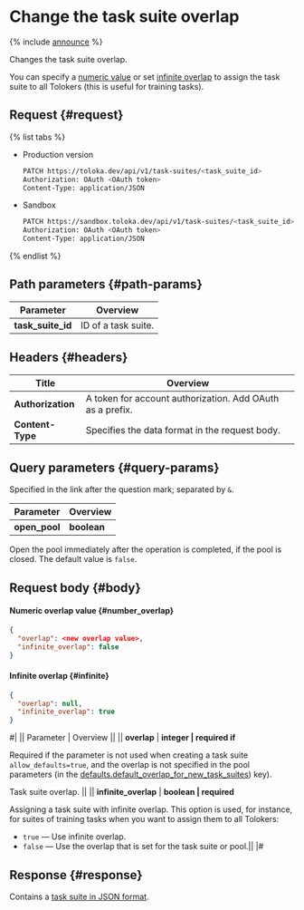# Change the task suite overlap

{% include [announce](../_includes/announce.md) %}

Changes the task suite overlap.

You can specify a [numeric value](#number_overlap) or set [infinite overlap](#infinite) to assign the task suite to all Tolokers (this is useful for training tasks).

## Request {#request}

{% list tabs %}

- Production version

    ```bash
    PATCH https://toloka.dev/api/v1/task-suites/<task_suite_id>
    Authorization: OAuth <OAuth token>
    Content-Type: application/JSON

    ```

- Sandbox

    ```bash
    PATCH https://sandbox.toloka.dev/api/v1/task-suites/<task_suite_id>
    Authorization: OAuth <OAuth token>
    Content-Type: application/JSON

    ```

{% endlist %}

## Path parameters {#path-params}

Parameter | Overview
----- | -----
**task_suite_id** | ID of a task suite.

## Headers {#headers}

Title | Overview
----- | -----
**Authorization** | A token for account authorization. Add OAuth as a prefix.
**Content-Type** | Specifies the data format in the request body.

## Query parameters {#query-params}

Specified in the link after the question mark; separated by `&`.

Parameter | Overview
----- | -----
**open_pool** | **boolean**

Open the pool immediately after the operation is completed, if the pool is closed. The default value is `false`.

## Request body {#body}

#### Numeric overlap value {#number_overlap}

```json
{
  "overlap": <new overlap value>,
  "infinite_overlap": false
}
```

#### Infinite overlap {#infinite}

```json
{
  "overlap": null,
  "infinite_overlap": true
}
```

#|
|| Parameter | Overview ||
|| **overlap** | **integer \| required if**

Required if the parameter is not used when creating a task suite `allow_defaults=true`, and the overlap is not specified in the pool parameters (in the [defaults.​default_​overlap_for_​new_task_suites](create-pool.md#default_overlap_for_new_task_suites)) key).

Task suite overlap. ||
|| **infinite_overlap** | **boolean \| required**

Assigning a task suite with infinite overlap. This option is used, for instance, for suites of training tasks when you want to assign them to all Tolokers:

- `true` — Use infinite overlap.
- `false` — Use the overlap that is set for the task suite or pool.||
|#

## Response {#response}

Contains a [task suite in JSON format](create-task-suite.md#body).